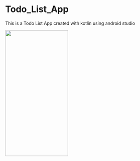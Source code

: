 # Todo_List_App
This is a Todo List App created with kotlin using android studio

 
<img src="" data-canonical-src="" width="200" height="400" />
